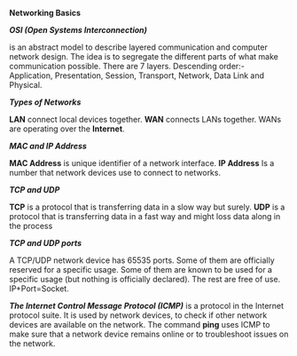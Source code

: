 **Networking Basics**

***OSI (Open Systems Interconnection)***

is an abstract model to describe layered communication and computer network design.
The idea is to segregate the different parts of what make communication possible.
There are 7 layers. Descending order:- Application, Presentation, Session, Transport, Network, Data Link and Physical.

***Types of Networks***

**LAN** connect local devices together.
**WAN** connects LANs together. 
WANs are operating over the **Internet**.

***MAC and IP Address***

**MAC Address** is unique identifier of a network interface.
**IP Address** Is a number that network devices use to connect to networks.

***TCP and UDP***

**TCP** is a protocol that is transferring data in a slow way but surely.
**UDP** is a protocol that is transferring data in a fast way and might loss data along in the process

***TCP and UDP ports***

A TCP/UDP network device has 65535 ports. 
Some of them are officially reserved for a specific usage.
Some of them are known to be used for a specific usage (but nothing is officially declared).
The rest are free of use.
IP+Port=Socket.

***The Internet Control Message Protocol (ICMP)***
is a protocol in the Internet protocol suite. 
It is used by network devices, to check if other network devices are available on the network. 
The command **ping** uses ICMP to make sure that a network device remains online or to troubleshoot issues on the network.
